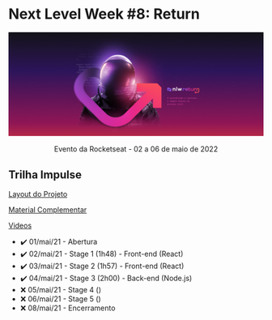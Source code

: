 # Next Level Week #8: Return

![nlw-heat-impulse-logo](./archive/nlw-return.png)

<p align="center">Evento da Rocketseat - 02 a 06 de maio de 2022</p>

## Trilha Impulse

[Layout do Projeto](https://www.figma.com/community/file/1102912516166573468/Feedback-Widget)

[Material Complementar](https://efficient-sloth-d85.notion.site/Impulse-58f2daadb8e1433894420cbc57571087)

[Videos](https://nextlevelweek.com/episodios/impulse/aula-1/edicao/8)

<!-- ❌✔️ -->

- ✔️ 01/mai/21 - Abertura
- ✔️ 02/mai/21 - Stage 1 (1h48) - Front-end (React)
- ✔️ 03/mai/21 - Stage 2 (1h57) - Front-end (React)
- ✔️ 04/mai/21 - Stage 3 (2h00) - Back-end (Node.js)
- ❌ 05/mai/21 - Stage 4 ()
- ❌ 06/mai/21 - Stage 5 ()
- ❌ 08/mai/21 - Encerramento
